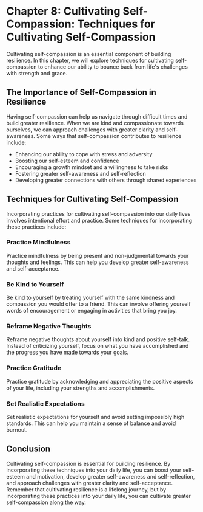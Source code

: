 Chapter 8: Cultivating Self-Compassion: Techniques for Cultivating Self-Compassion
==================================================================================

Cultivating self-compassion is an essential component of building resilience. In this chapter, we will explore techniques for cultivating self-compassion to enhance our ability to bounce back from life's challenges with strength and grace.

The Importance of Self-Compassion in Resilience
-----------------------------------------------

Having self-compassion can help us navigate through difficult times and build greater resilience. When we are kind and compassionate towards ourselves, we can approach challenges with greater clarity and self-awareness. Some ways that self-compassion contributes to resilience include:

* Enhancing our ability to cope with stress and adversity
* Boosting our self-esteem and confidence
* Encouraging a growth mindset and a willingness to take risks
* Fostering greater self-awareness and self-reflection
* Developing greater connections with others through shared experiences

Techniques for Cultivating Self-Compassion
------------------------------------------

Incorporating practices for cultivating self-compassion into our daily lives involves intentional effort and practice. Some techniques for incorporating these practices include:

### Practice Mindfulness

Practice mindfulness by being present and non-judgmental towards your thoughts and feelings. This can help you develop greater self-awareness and self-acceptance.

### Be Kind to Yourself

Be kind to yourself by treating yourself with the same kindness and compassion you would offer to a friend. This can involve offering yourself words of encouragement or engaging in activities that bring you joy.

### Reframe Negative Thoughts

Reframe negative thoughts about yourself into kind and positive self-talk. Instead of criticizing yourself, focus on what you have accomplished and the progress you have made towards your goals.

### Practice Gratitude

Practice gratitude by acknowledging and appreciating the positive aspects of your life, including your strengths and accomplishments.

### Set Realistic Expectations

Set realistic expectations for yourself and avoid setting impossibly high standards. This can help you maintain a sense of balance and avoid burnout.

Conclusion
----------

Cultivating self-compassion is essential for building resilience. By incorporating these techniques into your daily life, you can boost your self-esteem and motivation, develop greater self-awareness and self-reflection, and approach challenges with greater clarity and self-acceptance. Remember that cultivating resilience is a lifelong journey, but by incorporating these practices into your daily life, you can cultivate greater self-compassion along the way.
